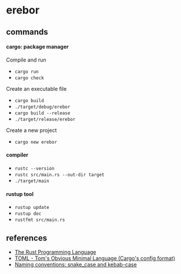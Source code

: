 # erebor

## commands

#### cargo: package manager

Compile and run

- `cargo run`
- `cargo check`

Create an executable file

- `cargo build`
- `./target/debug/erebor`
- `cargo build --release`
- `./target/release/erebor`

Create a new project

- `cargo new erebor`

#### compiler

- `rustc --version`
- `rustc src/main.rs --out-dir target`
- `./target/main`

#### rustup tool

- `rustup update`
- `rustup doc`
- `rustfmt src/main.rs`

## references

- [The Rust Programming Language](https://doc.rust-lang.org/book/title-page.html)
- [TOML - Tom's Obvious Minimal Language (Cargo's config format)](https://toml.io/en/)
- [Naming conventions: snake_case and kebab-case](https://www.theserverside.com/definition/Snake-case)